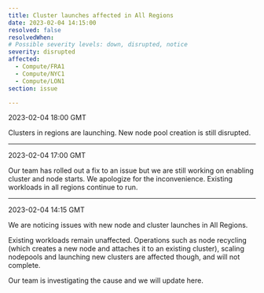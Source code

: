 ```yaml
---
title: Cluster launches affected in All Regions
date: 2023-02-04 14:15:00
resolved: false
resolvedWhen: 
# Possible severity levels: down, disrupted, notice
severity: disrupted
affected:
  - Compute/FRA1
  - Compute/NYC1
  - Compute/LON1
section: issue

---
```


2023-02-04 18:00 GMT

Clusters in regions are launching. New node pool creation is still disrupted.

---

2023-02-04 17:00 GMT

Our team has rolled out a fix to an issue but we are still working on enabling cluster and node starts. We apologize for the inconvenience. Existing workloads in all regions continue to run.

---

2023-02-04 14:15 GMT

We are noticing issues with new node and cluster launches in All Regions.

Existing workloads remain unaffected. Operations such as node recycling (which creates a new node and attaches it to an existing cluster), scaling nodepools and launching new clusters are affected though, and will not complete.

Our team is investigating the cause and we will update here.

